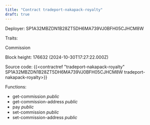 ```yaml
---
title: "Contract tradeport-nakapack-royalty"
draft: true
---
```

Deployer: SP1A32MBZDN1B28ZT5DH6MA739VJ0BFH05CJHCM8W

Traits:
 
Commission


Block height: 176632 (2024-10-30T17:27:22.000Z)

Source code: {{<contractref "tradeport-nakapack-royalty" SP1A32MBZDN1B28ZT5DH6MA739VJ0BFH05CJHCM8W tradeport-nakapack-royalty>}}

Functions:

* get-commission _public_
* get-commission-address _public_
* pay _public_
* set-commission _public_
* set-commission-address _public_
